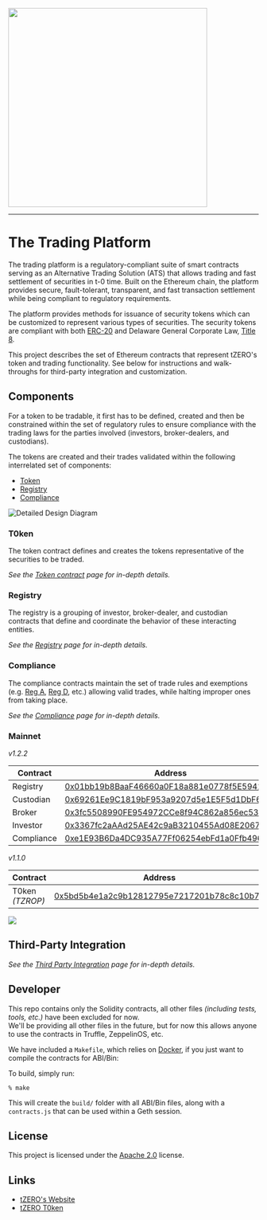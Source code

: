 [<img src="https://storage.googleapis.com/media.tzero.com/t0ken/logo.png" width="400px" />](https://www.tzero.com/)

---

# The Trading Platform
The trading platform is a regulatory-compliant suite of smart contracts serving as an Alternative Trading Solution (ATS)
that allows trading and fast settlement of securities in t-0 time. Built on the Ethereum chain, the platform provides
secure, fault-tolerant, transparent, and fast transaction settlement while being compliant to regulatory requirements.

The platform provides methods for issuance of security tokens which can be customized to represent various types of
securities. The security tokens are compliant with both [ERC-20][erc-20] and Delaware General Corporate Law, [Title 8][Title 8].

This project describes the set of Ethereum contracts that represent tZERO's token and trading functionality. See below
for instructions and walk-throughs for third-party integration and customization.

## Components
For a token to be tradable, it first has to be defined, created and then be constrained within the set of regulatory
rules to ensure compliance with the trading laws for the parties involved (investors, broker-dealers, and custodians).

The tokens are created and their trades validated within the following interrelated set of components:
 - [Token](docs/design/token.md)
 - [Registry](docs/design/registry.md)
 - [Compliance](docs/design/compliance.md)

![Detailed Design Diagram][uml-overall]

### T0ken
The token contract defines and creates the tokens representative of the securities to be traded.

*See the [Token contract](docs/design/token.md) page for in-depth details.*

### Registry
The registry is a grouping of investor, broker-dealer, and custodian contracts that define and coordinate
the behavior of these interacting entities.

*See the [Registry](docs/design/registry.md) page for in-depth details.*

### Compliance
The compliance contracts maintain the set of trade rules and exemptions (e.g. [Reg A][reg-a], [Reg D][reg-d],
etc.) allowing valid trades, while halting improper ones from taking place.

*See the [Compliance](docs/design/compliance.md) page for in-depth details.*

### Mainnet
_v1.2.2_

| Contract        | Address                                                                                                               |
|-----------------|-----------------------------------------------------------------------------------------------------------------------|
| Registry        | [0x01bb19b8BaaF46660a0F18a881e0778f5E594140](https://etherscan.io/address/0x01bb19b8BaaF46660a0F18a881e0778f5E594140) |
| Custodian       | [0x69261Ee9C1819bF953a9207d5e1E5F5d1DbF62a0](https://etherscan.io/address/0x69261Ee9C1819bF953a9207d5e1E5F5d1DbF62a0) |
| Broker          | [0x3fc5508990FE954972CCe8f94C862a856ec536e3](https://etherscan.io/address/0x3fc5508990FE954972CCe8f94C862a856ec536e3) |
| Investor        | [0x3367fc2aAAd25AE42c9aB3210455Ad08E20675DA](https://etherscan.io/address/0x3367fc2aAAd25AE42c9aB3210455Ad08E20675DA) |
| Compliance      | [0xe1E93B6Da4DC935A77Ff06254ebFd1a0Ffb49694](https://etherscan.io/address/0xe1E93B6Da4DC935A77Ff06254ebFd1a0Ffb49694) |

_v1.1.0_

| Contract        | Address                                                                                                               |
|-----------------|-----------------------------------------------------------------------------------------------------------------------|
| T0ken _(TZROP)_ | [0x5bd5b4e1a2c9b12812795e7217201b78c8c10b78](https://etherscan.io/token/0x5bd5b4e1a2c9b12812795e7217201b78c8c10b78)   |

[<img src="https://storage.googleapis.com/media.tzero.com/t0ken/t0ken.png" />](https://etherscan.io/token/0x5bd5b4e1a2c9b12812795e7217201b78c8c10b78)

## Third-Party Integration
*See the [Third Party Integration](./docs/design/third-party-integration.md) page for in-depth details.*

## Developer

This repo contains only the Solidity contracts, all other files _(including tests, tools, etc.)_ have been excluded for now.  
We'll be providing all other files in the future, but for now this allows anyone to use the contracts in Truffle, ZeppelinOS, etc.

We have included a `Makefile`, which relies on [Docker](https://www.docker.com/get-started), if you just want to compile the contracts for ABI/Bin:

To build, simply run:

```
% make
```

This will create the `build/` folder with all ABI/Bin files, along with a `contracts.js` that can be used within a Geth session.

## License
This project is licensed under the [Apache 2.0][apache 2.0] license.

## Links
 - [tZERO's Website](https://www.tzero.com/)
 - [tZERO T0ken](https://etherscan.io/token/0x5bd5B4e1a2c9B12812795E7217201B78C8C10b78)


[erc-20]: //theethereum.wiki/w/index.php/ERC20_Token_Standard
[T-plus-N]: //www.investopedia.com/terms/t/tplus1.asp
[Title 8]: //legis.delaware.gov/json/BillDetail/GenerateHtmlDocument?legislationId=25730&legislationTypeId=1&docTypeId=2&legislationName=SB69
[reg-a]: //www.sec.gov/smallbusiness/exemptofferings/rega
[reg-d]: //www.sec.gov/fast-answers/answers-regdhtm.html
[apache 2.0]: //www.apache.org/licenses/LICENSE-2.0.html
[uml-overall]: http://www.plantuml.com/plantuml/png/jPBFQy8m5CVl-IiUUl1KSMER4yQGjGvsjRk9XzY-rcAQI99EtF1_NvesjPOw66mzbBpl-_7vviTSQIfraJCoWc7V1w4-CbJzIQ9s6TzJINDGMngBGyPJI2XJsCfm4IDy4O0DZNQf50MFVS64X64mUtrS-6L6o1XbhKuc_c8Q63KHN8VP9yBDVHrTLfnQa9Xgkg7g2YYQ9ZDy-1DGOdx_Jub4lXSSkUub7RQPnWx7QLHASUX3NxTpHqxszd_x4LArmHBJJ6bv9CqjB84g63XzO7UnSk6w3Fn2QH5dbDleHOeToW0fGsc5D_w1fi049-BwuCdpeEcxbDi3BZDkKcEsOAY8VPG3kwxTZSVZTUqoS8kmnAzirHeyxzc9NIdeIEKin_FDLJBZDy8AwjkZEQirFZGMQOgMt2HjEAf6Tq-YFRXk_ackjct_dJ9dzDsS82VL-ruiVUzsKZcpUaa_jzW9LVqSULpax1i0
